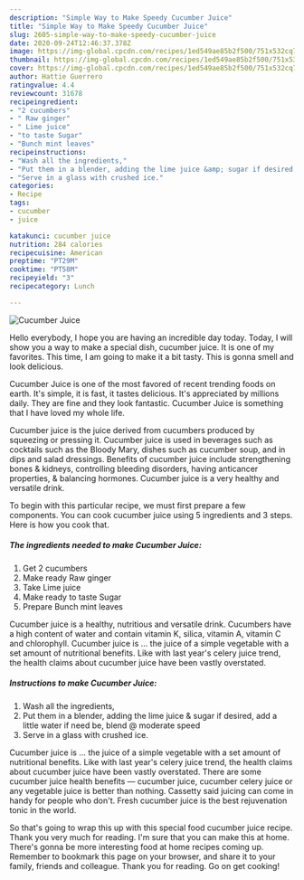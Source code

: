 ```yaml
---
description: "Simple Way to Make Speedy Cucumber Juice"
title: "Simple Way to Make Speedy Cucumber Juice"
slug: 2605-simple-way-to-make-speedy-cucumber-juice
date: 2020-09-24T12:46:37.378Z
image: https://img-global.cpcdn.com/recipes/1ed549ae85b2f500/751x532cq70/cucumber-juice-recipe-main-photo.jpg
thumbnail: https://img-global.cpcdn.com/recipes/1ed549ae85b2f500/751x532cq70/cucumber-juice-recipe-main-photo.jpg
cover: https://img-global.cpcdn.com/recipes/1ed549ae85b2f500/751x532cq70/cucumber-juice-recipe-main-photo.jpg
author: Hattie Guerrero
ratingvalue: 4.4
reviewcount: 31678
recipeingredient:
- "2 cucumbers"
- " Raw ginger"
- " Lime juice"
- "to taste Sugar"
- "Bunch mint leaves"
recipeinstructions:
- "Wash all the ingredients,"
- "Put them in a blender, adding the lime juice &amp; sugar if desired, add a little water if need be, blend @ moderate speed"
- "Serve in a glass with crushed ice."
categories:
- Recipe
tags:
- cucumber
- juice

katakunci: cucumber juice 
nutrition: 284 calories
recipecuisine: American
preptime: "PT29M"
cooktime: "PT58M"
recipeyield: "3"
recipecategory: Lunch

---
```



![Cucumber Juice](https://img-global.cpcdn.com/recipes/1ed549ae85b2f500/751x532cq70/cucumber-juice-recipe-main-photo.jpg)

Hello everybody, I hope you are having an incredible day today. Today, I will show you a way to make a special dish, cucumber juice. It is one of my favorites. This time, I am going to make it a bit tasty. This is gonna smell and look delicious.

Cucumber Juice is one of the most favored of recent trending foods on earth. It's simple, it is fast, it tastes delicious. It's appreciated by millions daily. They are fine and they look fantastic. Cucumber Juice is something that I have loved my whole life.

Cucumber juice is the juice derived from cucumbers produced by squeezing or pressing it. Cucumber juice is used in beverages such as cocktails such as the Bloody Mary, dishes such as cucumber soup, and in dips and salad dressings. Benefits of cucumber juice include strengthening bones &amp; kidneys, controlling bleeding disorders, having anticancer properties, &amp; balancing hormones. Cucumber juice is a very healthy and versatile drink.


To begin with this particular recipe, we must first prepare a few components. You can cook cucumber juice using 5 ingredients and 3 steps. Here is how you cook that.

<!--inarticleads1-->

##### The ingredients needed to make Cucumber Juice:

1. Get 2 cucumbers
1. Make ready  Raw ginger
1. Take  Lime juice
1. Make ready to taste Sugar
1. Prepare Bunch mint leaves


Cucumber juice is a healthy, nutritious and versatile drink. Cucumbers have a high content of water and contain vitamin K, silica, vitamin A, vitamin C and chlorophyll. Cucumber juice is … the juice of a simple vegetable with a set amount of nutritional benefits. Like with last year&#39;s celery juice trend, the health claims about cucumber juice have been vastly overstated. 

<!--inarticleads2-->

##### Instructions to make Cucumber Juice:

1. Wash all the ingredients,
1. Put them in a blender, adding the lime juice &amp; sugar if desired, add a little water if need be, blend @ moderate speed
1. Serve in a glass with crushed ice.


Cucumber juice is … the juice of a simple vegetable with a set amount of nutritional benefits. Like with last year&#39;s celery juice trend, the health claims about cucumber juice have been vastly overstated. There are some cucumber juice health benefits — cucumber juice, cucumber celery juice or any vegetable juice is better than nothing. Cassetty said juicing can come in handy for people who don&#39;t. Fresh cucumber juice is the best rejuvenation tonic in the world. 

So that's going to wrap this up with this special food cucumber juice recipe. Thank you very much for reading. I'm sure that you can make this at home. There's gonna be more interesting food at home recipes coming up. Remember to bookmark this page on your browser, and share it to your family, friends and colleague. Thank you for reading. Go on get cooking!
